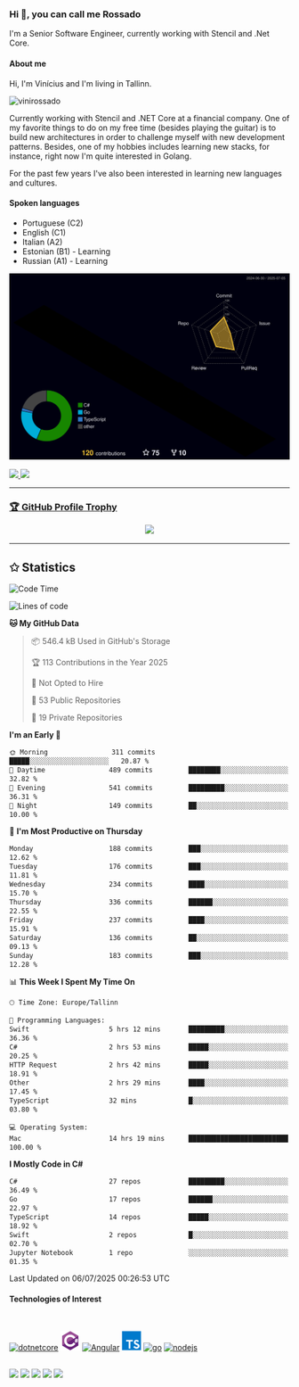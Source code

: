 ### Hi 👋, you can call me Rossado
I'm a Senior Software Engineer, currently working with Stencil and .Net Core.

#### About me
Hi, I'm Vinícius and I'm living in Tallinn.

<p align="left"> <img src="https://komarev.com/ghpvc/?username=vinirossado&label=Profile%20views&color=0e75b6&style=flat" alt="vinirossado" /> </p>

Currently working with Stencil and .NET Core at a financial company. One of my favorite things to do on my free time (besides playing the guitar) is to build new architectures in order to challenge myself with new development patterns. Besides, one of my hobbies includes learning new stacks, for instance, right now I'm quite interested in Golang.

For the past few years I've also been interested in learning new languages and cultures.

#### Spoken languages
- Portuguese (C2)
- English (C1)
- Italian (A2)
- Estonian (B1) - Learning
- Russian (A1) - Learning
  
![Status](./profile-3d-contrib/profile-night-rainbow.svg)

 <div>
  <a href="https://github.com/Vinirossado">
  <img height="180em" src="https://github-readme-stats.vercel.app/api?username=vinirossado&show_icons=true&theme=dracula&include_all_commits=true&count_private=true"/>
  <img height="180em" src="https://github-readme-stats.vercel.app/api/top-langs/?username=vinirossado&layout=compact&langs_count=7&theme=dracula"/>
</div>

--- 

### 🏆 GitHub Profile Trophy

<p align="center">
  <a
    href="https://github.com/ryo-ma/github-profile-trophy"
    title="repositório de troféus"
  >
    <img
      width="1000"
      src="https://github-profile-trophy.vercel.app/?username=vinirossado&column=7&theme=darkhub&no-frame=true&no-bg=true"
    />
  </a>
</p>

---

## ✩ Statistics
<!--START_SECTION:waka-->
![Code Time](http://img.shields.io/badge/Code%20Time-2%2C603%20hrs%2044%20mins-blue)

![Lines of code](https://img.shields.io/badge/From%20Hello%20World%20I%27ve%20Written-1.1%20million%20lines%20of%20code-blue)

**🐱 My GitHub Data** 

> 📦 546.4 kB Used in GitHub's Storage 
 > 
> 🏆 113 Contributions in the Year 2025
 > 
> 🚫 Not Opted to Hire
 > 
> 📜 53 Public Repositories 
 > 
> 🔑 19 Private Repositories 
 > 
**I'm an Early 🐤** 

```text
🌞 Morning                311 commits         █████░░░░░░░░░░░░░░░░░░░░   20.87 % 
🌆 Daytime                489 commits         ████████░░░░░░░░░░░░░░░░░   32.82 % 
🌃 Evening                541 commits         █████████░░░░░░░░░░░░░░░░   36.31 % 
🌙 Night                  149 commits         ██░░░░░░░░░░░░░░░░░░░░░░░   10.00 % 
```
📅 **I'm Most Productive on Thursday** 

```text
Monday                   188 commits         ███░░░░░░░░░░░░░░░░░░░░░░   12.62 % 
Tuesday                  176 commits         ███░░░░░░░░░░░░░░░░░░░░░░   11.81 % 
Wednesday                234 commits         ████░░░░░░░░░░░░░░░░░░░░░   15.70 % 
Thursday                 336 commits         ██████░░░░░░░░░░░░░░░░░░░   22.55 % 
Friday                   237 commits         ████░░░░░░░░░░░░░░░░░░░░░   15.91 % 
Saturday                 136 commits         ██░░░░░░░░░░░░░░░░░░░░░░░   09.13 % 
Sunday                   183 commits         ███░░░░░░░░░░░░░░░░░░░░░░   12.28 % 
```


📊 **This Week I Spent My Time On** 

```text
🕑︎ Time Zone: Europe/Tallinn

💬 Programming Languages: 
Swift                    5 hrs 12 mins       █████████░░░░░░░░░░░░░░░░   36.36 % 
C#                       2 hrs 53 mins       █████░░░░░░░░░░░░░░░░░░░░   20.25 % 
HTTP Request             2 hrs 42 mins       █████░░░░░░░░░░░░░░░░░░░░   18.91 % 
Other                    2 hrs 29 mins       ████░░░░░░░░░░░░░░░░░░░░░   17.45 % 
TypeScript               32 mins             █░░░░░░░░░░░░░░░░░░░░░░░░   03.80 % 

💻 Operating System: 
Mac                      14 hrs 19 mins      █████████████████████████   100.00 % 
```

**I Mostly Code in C#** 

```text
C#                       27 repos            █████████░░░░░░░░░░░░░░░░   36.49 % 
Go                       17 repos            ██████░░░░░░░░░░░░░░░░░░░   22.97 % 
TypeScript               14 repos            █████░░░░░░░░░░░░░░░░░░░░   18.92 % 
Swift                    2 repos             █░░░░░░░░░░░░░░░░░░░░░░░░   02.70 % 
Jupyter Notebook         1 repo              ░░░░░░░░░░░░░░░░░░░░░░░░░   01.35 % 
```




 Last Updated on 06/07/2025 00:26:53 UTC
<!--END_SECTION:waka-->

#### Technologies of Interest
<div style="display: inline_block"><br>

[<img src="https://cdn.jsdelivr.net/gh/devicons/devicon/icons/dotnetcore/dotnetcore-original.svg" height="35" alt="dotnetcore" />][csharp_link]
[<img src="https://raw.githubusercontent.com/devicons/devicon/master/icons/csharp/csharp-original.svg" height="35" alt="Csharp" />][csharp_link]
[<img src="https://user-images.githubusercontent.com/25344723/113509430-e438eb80-952b-11eb-9826-6c86e83473d8.png" height="35" alt="Angular" />][angular_link]
[<img src="https://raw.githubusercontent.com/devicons/devicon/master/icons/typescript/typescript-plain.svg" height="35" alt="Typescript" />][angular_link]
[<img src="https://cdn.jsdelivr.net/gh/devicons/devicon/icons/go/go-original.svg" height="35" alt="go" />][golang_link]
[<img src="https://user-images.githubusercontent.com/25344723/113509706-7f7e9080-952d-11eb-8b35-6a5bfd4cb0e2.png" height="35" alt="nodejs" />][nodejs_link]

</div>

  
  ##
 
<div> 
  <a href="https://instagram.com/vinirossado" target="_blank"><img src="https://img.shields.io/badge/-Instagram-%23E4405F?style=for-the-badge&logo=instagram&logoColor=white" target="_blank"></a>
 	<a href="https://www.twitch.tv/vrossado2" target="_blank"><img src="https://img.shields.io/badge/Twitch-9146FF?style=for-the-badge&logo=twitch&logoColor=white" target="_blank"></a>
  <a href = "mailto:vinirossado@gmail.com"><img src="https://img.shields.io/badge/-Gmail-%23333?style=for-the-badge&logo=gmail&logoColor=white" target="_blank"></a>
  <a href="https://www.linkedin.com/in/viniciusrossado/" target="_blank"><img src="https://img.shields.io/badge/-LinkedIn-%230077B5?style=for-the-badge&logo=linkedin&logoColor=white" target="_blank"></a> 
  <a href="https://vinirossado.github.io/" target="_blank"><img src="https://img.shields.io/badge/-Github-%230077B5?style=for-the-badge&logo=github&logoColor=white" target="_blank"></a> 
  
</div>

[angular_link]: https://github.com/vinirossado?tab=repositories&q=&type=&language=typescript
[golang_link]: https://github.com/vinirossado?tab=repositories&q=&type=&language=go
[nodejs_link]: https://github.com/vinirossado?tab=repositories&q=&type=&language=javascript
[csharp_link]: https://github.com/vinirossado?tab=repositories&q=&type=&language=c%23
